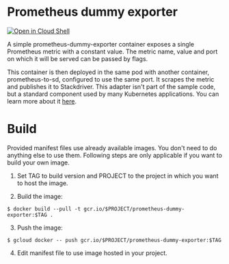 # Prometheus dummy exporter

[![Open in Cloud Shell](https://gstatic.com/cloudssh/images/open-btn.svg)](https://ssh.cloud.google.com/cloudshell/editor?cloudshell_git_repo=https://github.com/GoogleCloudPlatform/kubernetes-engine-samples&cloudshell_workspace=custom-metrics-autoscaling/prometheus-to-sd&cloudshell_tutorial=README.md)


A simple prometheus-dummy-exporter container exposes a single Prometheus metric with a constant value. The metric name, value and port on which it will be served can be passed by flags.

This container is then deployed in the same pod with another container, prometheus-to-sd, configured to use the same port. It scrapes the metric and publishes it to Stackdriver. This adapter isn't part of the sample code, but a standard component used by many Kubernetes applications. You can learn more about it
[here](https://github.com/GoogleCloudPlatform/k8s-stackdriver/tree/master/prometheus-to-sd).

# Build

Provided manifest files use already available images. You don't need to do
anything else to use them. Following steps are only applicable if you want to
build your own image.

1. Set TAG to build version and PROJECT to the project in which you want to host the image.

2. Build the image:

`$ docker build --pull -t gcr.io/$PROJECT/prometheus-dummy-exporter:$TAG .`

3. Push the image:

`$ gcloud docker -- push gcr.io/$PROJECT/prometheus-dummy-exporter:$TAG`

4. Edit manifest file to use image hosted in your project.
